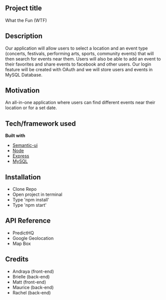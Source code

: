 ## Project title
What the Fun (WTF)

## Description 
Our application will allow users to select a location and an event type (concerts, festivals, performing arts, sports, community events) that will then search for events near them. Users will also be able to add an event to their favorites and share events to facebook and other users. Our login feature will be created with OAuth and we will store users and events in MySQL Database.

## Motivation
An all-in-one application where users can find different events near their location or for a set date.

<!-- ## Build status
Build status of continus integration i.e. travis, appveyor etc. Ex. - 

[![Build Status](https://travis-ci.org/akashnimare/foco.svg?branch=master)](https://travis-ci.org/akashnimare/foco)
[![Windows Build Status](https://ci.appveyor.com/api/projects/status/github/akashnimare/foco?branch=master&svg=true)](https://ci.appveyor.com/project/akashnimare/foco/branch/master) -->

<!-- ## Code style
If you're using any code style like xo, standard etc. That will help others while contributing to your project. Ex. -

[![js-standard-style](https://img.shields.io/badge/code%20style-standard-brightgreen.svg?style=flat)](https://github.com/feross/standard) -->
 
<!-- ## Screenshots
![](img/Project2UI.png?raw=true) -->

## Tech/framework used
<b>Built with</b>
- [Semantic-ui](https://semantic-ui.io)
- [Node](https://nodejs.org/en/)
- [Express](https://expressjs.com/)
- [MySQL](https://www.mysql.com/)


<!-- ## Features
What makes your project stand out? -->

<!-- ## Code Example
Show what the library does as concisely as possible, developers should be able to figure out **how** your project solves their problem by looking at the code example. Make sure the API you are showing off is obvious, and that your code is short and concise. -->

## Installation
- Clone Repo
- Open project in terminal
- Type 'npm install'
- Type 'npm start'

## API Reference
- PredictHQ
- Google Geolocation
- Map Box

<!-- ## Tests
Describe and show how to run the tests with code examples. -->

<!-- ## How to use?
If people like your project they’ll want to learn how they can use it. To do so include step by step guide to use your project. -->

## Credits
- Andraya (front-end)
- Brielle (back-end)
- Matt (front-end)
- Maurice (back-end)
- Rachel (back-end)

<!-- ## License
A short snippet describing the license (MIT, Apache etc)

MIT © [Yourname]() -->
